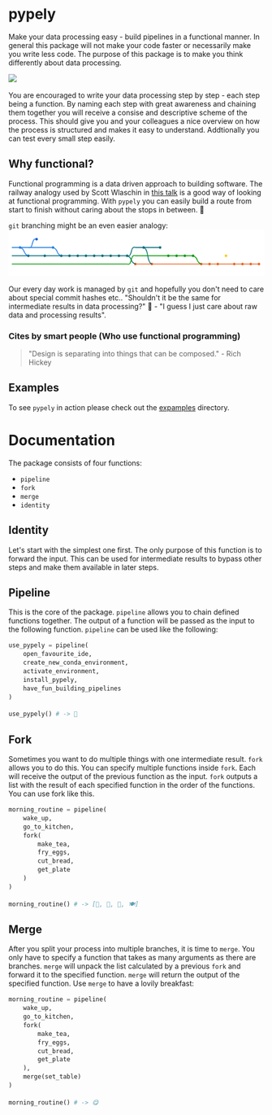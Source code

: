 # pypely
Make your data processing easy - build pipelines in a functional manner. In general this package will not make your code faster or necessarily make you write less code. The purpose of this package is to make you think differently about data processing. 

![](https://media.giphy.com/media/SACoDGYTvVNhZYNb5a/giphy.gif)

You are encouraged to write your data processing step by step - each step being a function. By naming each step with great awareness and chaining them together you will receive a consise and descriptive scheme of the process. This should give you and your colleagues a nice overview on how the process is structured and makes it easy to understand.
 Addtionally you can test every small step easily.

## Why functional?
Functional programming is a data driven approach to building software. The railway analogy used by Scott Wlaschin in [this talk](https://youtu.be/Nrp_LZ-XGsY?t=2617) is a good way of looking at functional programming. With `pypely` you can easily build a route from start to finish without caring about the stops in between. :steam_locomotive:

`git` branching might be an even easier analogy: 
![alt text](./assets/git_branch.png?raw=true)

Our every day work is managed by `git` and hopefully you don't need to care about special commit hashes etc.. "Shouldn't it be the same for intermediate results in data processing?" :thinking: - "I guess I just care about raw data and processing results". 

### Cites by smart people (Who use functional programming) 
> "Design is separating into things that can be composed." - Rich Hickey

## Examples
To see `pypely` in action please check out the [expamples](./src/examples) directory.

# Documentation
The package consists of four functions:
* `pipeline`
* `fork`
* `merge`
* `identity`

## Identity
Let's start with the simplest one first. The only purpose of this function is to forward the input. This can be used for intermediate results to bypass other steps and make them available in later steps.

## Pipeline
This is the core of the package. `pipeline` allows you to chain defined functions together. The output of a function will be passed as the input to the following function. `pipeline` can be used like the following:

```python
use_pypely = pipeline(
    open_favourite_ide,
    create_new_conda_environment,
    activate_environment,
    install_pypely,
    have_fun_building_pipelines 
)

use_pypely() # -> 🥳
```

## Fork
Sometimes you want to do multiple things with one intermediate result. `fork` allows you to do this. You can specify multiple functions inside `fork`. Each will receive the output of the previous function as the input. `fork` outputs a list with the result of each specified function in the order of the functions. You can use fork like this.

```python
morning_routine = pipeline(
    wake_up,
    go_to_kitchen,
    fork(
        make_tea,
        fry_eggs,
        cut_bread,
        get_plate
    )
)

morning_routine() # -> [🍵, 🍳, 🍞, 🍽️]
```

## Merge
After you split your process into multiple branches, it is time to `merge`. You only have to specify a function that takes as many arguments as there are branches. `merge` will unpack the list calculated by a previous `fork` and forward it to the specified function. `merge` will return the output of the specified function. Use `merge` to have a lovily breakfast:


```python
morning_routine = pipeline(
    wake_up,
    go_to_kitchen,
    fork(
        make_tea,
        fry_eggs,
        cut_bread,
        get_plate
    ),
    merge(set_table)
)

morning_routine() # -> 😋
```
